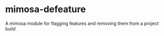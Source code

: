 mimosa-defeature
================

A mimosa module for flagging features and removing them from a project build
